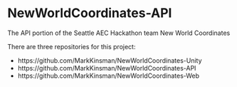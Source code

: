 # NewWorldCoordinates-API
The API portion of the Seattle AEC Hackathon team New World Coordinates


There are three repositories for this project: <br>
<ul>
  <li>https://github.com/MarkKinsman/NewWorldCoordinates-Unity
  <li>https://github.com/MarkKinsman/NewWorldCoordinates-API
  <li>https://github.com/MarkKinsman/NewWorldCoordinates-Web
</ul>
